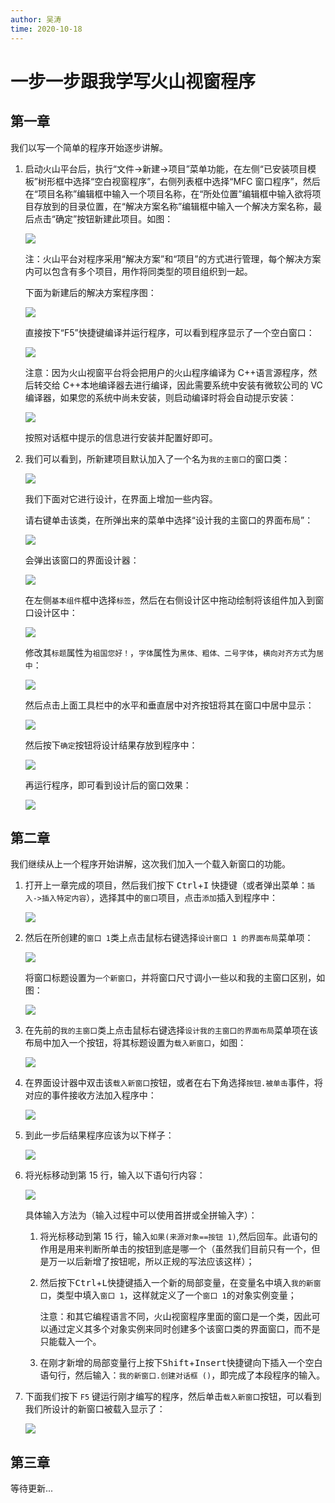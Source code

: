 ```yaml
---
author: 吴涛
time: 2020-10-18
---
```


# 一步一步跟我学写火山视窗程序

## 第一章

我们以写一个简单的程序开始逐步讲解。

1. 启动火山平台后，执行“文件->新建->项目”菜单功能，在左侧“已安装项目模板”树形框中选择“空白视窗程序”，右侧列表框中选择“MFC 窗口程序”，然后在“项目名称”编辑框中输入一个项目名称，在“所处位置”编辑框中输入欲将项目存放到的目录位置，在“解决方案名称”编辑框中输入一个解决方案名称，最后点击“确定”按钮新建此项目。如图：

   ![](https://static.voldpc.coolbian.com/assets/images/starter/step-by-step-program/s1.png)

   注：火山平台对程序采用“解决方案”和“项目”的方式进行管理，每个解决方案内可以包含有多个项目，用作将同类型的项目组织到一起。

   下面为新建后的解决方案程序图：

   ![](https://static.voldpc.coolbian.com/assets/images/starter/step-by-step-program/s2.png)

   直接按下“F5”快捷键编译并运行程序，可以看到程序显示了一个空白窗口：

   ![](https://static.voldpc.coolbian.com/assets/images/starter/step-by-step-program/s3.png)

   注意：因为火山视窗平台将会把用户的火山程序编译为 C++语言源程序，然后转交给 C++本地编译器去进行编译，因此需要系统中安装有微软公司的 VC 编译器，如果您的系统中尚未安装，则启动编译时将会自动提示安装：

   ![](https://static.voldpc.coolbian.com/assets/images/starter/step-by-step-program/s4.png)

   按照对话框中提示的信息进行安装并配置好即可。

2. 我们可以看到，所新建项目默认加入了一个名为`我的主窗口`的窗口类：

   ![](https://static.voldpc.coolbian.com/assets/images/starter/step-by-step-program/s5.png)

   我们下面对它进行设计，在界面上增加一些内容。

   请右键单击该类，在所弹出来的菜单中选择“设计我的主窗口的界面布局”：

   ![](https://static.voldpc.coolbian.com/assets/images/starter/step-by-step-program/s6.png)

   会弹出该窗口的界面设计器：

   ![](https://static.voldpc.coolbian.com/assets/images/starter/step-by-step-program/s7.png)

   在左侧`基本组件`框中选择`标签`，然后在右侧设计区中拖动绘制将该组件加入到窗口设计区中：

   ![](https://static.voldpc.coolbian.com/assets/images/starter/step-by-step-program/s8.png)

   修改其`标题`属性为`祖国您好！`，`字体`属性为`黑体、粗体、二号字体`，`横向对齐方式`为`居中`：

   ![](https://static.voldpc.coolbian.com/assets/images/starter/step-by-step-program/s9.png)

   然后点击上面工具栏中的水平和垂直居中对齐按钮将其在窗口中居中显示：

   ![](https://static.voldpc.coolbian.com/assets/images/starter/step-by-step-program/s10.png)

   然后按下`确定`按钮将设计结果存放到程序中：

   ![](https://static.voldpc.coolbian.com/assets/images/starter/step-by-step-program/s11.png)

   再运行程序，即可看到设计后的窗口效果：

   ![](https://static.voldpc.coolbian.com/assets/images/starter/step-by-step-program/s12.png)

## 第二章

我们继续从上一个程序开始讲解，这次我们加入一个载入新窗口的功能。

1. 打开上一章完成的项目，然后我们按下 <kbd>Ctrl</kbd>+<kbd>I</kbd> 快捷键（或者弹出菜单：`插入->插入特定内容`），选择其中的`窗口`项目，点击`添加`插入到程序中：

   ![](https://static.voldpc.coolbian.com/assets/images/starter/step-by-step-program/s13.png)

2. 然后在所创建的`窗口 1`类上点击鼠标右键选择`设计窗口 1 的界面布局`菜单项：

   ![](https://static.voldpc.coolbian.com/assets/images/starter/step-by-step-program/s16.png)

   将窗口标题设置为`一个新窗口`，并将窗口尺寸调小一些以和我的主窗口区别，如图：

   ![](https://static.voldpc.coolbian.com/assets/images/starter/step-by-step-program/s17.png)

3. 在先前的`我的主窗口`类上点击鼠标右键选择`设计我的主窗口的界面布局`菜单项在该布局中加入一个按钮，将其标题设置为`载入新窗口`，如图：

   ![](https://static.voldpc.coolbian.com/assets/images/starter/step-by-step-program/s14.png)

4. 在界面设计器中双击该`载入新窗口`按钮，或者在右下角选择`按钮.被单击`事件，将对应的事件接收方法加入程序中：

   ![](https://static.voldpc.coolbian.com/assets/images/starter/step-by-step-program/s15.png)

5. 到此一步后结果程序应该为以下样子：

   ![](https://static.voldpc.coolbian.com/assets/images/starter/step-by-step-program/s18.png)

6. 将光标移动到第 15 行，输入以下语句行内容：

   ![](https://static.voldpc.coolbian.com/assets/images/starter/step-by-step-program/s19.png)

   具体输入方法为（输入过程中可以使用首拼或全拼输入字）：

   1. 将光标移动到第 15 行，输入`如果(来源对象==按钮 1)`,然后回车。此语句的作用是用来判断所单击的按钮到底是哪一个（虽然我们目前只有一个，但是万一以后新增了按钮呢，所以正规的写法应该这样）；

   2. 然后按下<kbd>Ctrl</kbd>+<kbd>L</kbd>快捷键插入一个新的局部变量，在变量名中填入`我的新窗口`，类型中填入`窗口 1`，这样就定义了一个`窗口 1`的对象实例变量；

      注意：和其它编程语言不同，火山视窗程序里面的窗口是一个类，因此可以通过定义其多个对象实例来同时创建多个该窗口类的界面窗口，而不是只能载入一个。

   3. 在刚才新增的局部变量行上按下<kbd>Shift</kbd>+<kbd>Insert</kbd>快捷键向下插入一个空白语句行，然后输入：`我的新窗口.创建对话框 ()`，即完成了本段程序的输入。

7. 下面我们按下 `F5` 键运行刚才编写的程序，然后单击`载入新窗口`按钮，可以看到我们所设计的新窗口被载入显示了：

   ![](https://static.voldpc.coolbian.com/assets/images/starter/step-by-step-program/s20.png)

## 第三章

等待更新...
